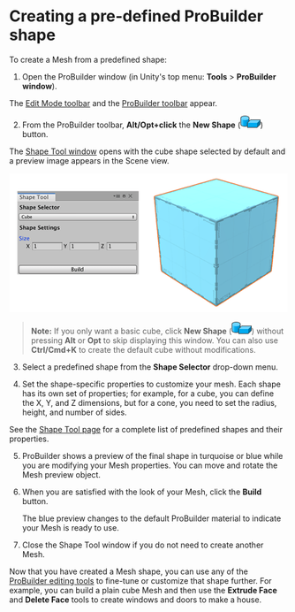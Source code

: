 # Creating a pre-defined ProBuilder shape

To create a Mesh from a predefined shape:  

1. Open the ProBuilder window (in Unity's top menu: **Tools** > **ProBuilder window**).

  The [Edit Mode toolbar](overview-ui.md#edit-mode-toolbar) and the [ProBuilder toolbar](toolbar.md) appear.

2. From the ProBuilder toolbar, **Alt/Opt+click** the **New Shape** (![Shape Tool icon](images/icons/Panel_Shapes.png)) button. 

  The [Shape Tool window](shape-tool.md) opens with the cube shape selected by default and a preview image appears in the Scene view.

  ![Shape Tool window with Cube shape](images/shape-tool_preview.png)

  > **Note:** If you only want a basic cube, click **New Shape** (![Shape Tool icon](images/icons/Panel_Shapes.png)) without pressing **Alt** or **Opt** to skip displaying this window. You can also use **Ctrl/Cmd+K** to create the default cube without modifications.

3. Select a predefined shape from the __Shape Selector__ drop-down menu.

4. Set the shape-specific properties to customize your mesh. Each shape has its own set of properties; for example, for a cube, you can define the X, Y, and Z dimensions, but for a cone, you need to set the radius, height, and number of sides. 

  See the [Shape Tool page](shape-tool.md) for a complete list of predefined shapes and their properties.

5. ProBuilder shows a preview of the final shape in turquoise or blue while you are modifying your Mesh properties. You can move and rotate the Mesh preview object.

6. When you are satisfied with the look of your Mesh, click the **Build** button.

	The blue preview changes to the default ProBuilder material to indicate your Mesh is ready to use.

7. Close the Shape Tool window if you do not need to create another Mesh.


Now that you have created a Mesh shape, you can use any of the [ProBuilder editing tools](workflow-edit.md) to fine-tune or customize that shape further. For example, you can build a plain cube Mesh and then use the **Extrude Face** and **Delete Face** tools to create windows and doors to make a house.

